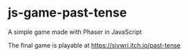 # js-game-past-tense
A simple game made with Phaser in JavaScript

The final game is playable at https://sivwri.itch.io/past-tense 
